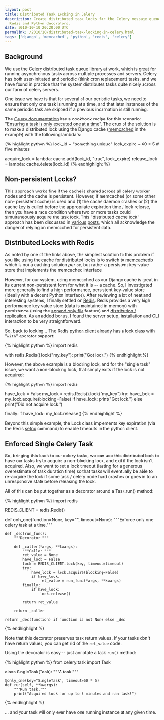 ```yaml
---
layout: post
title: Distributed Task Locking in Celery
description: Create distributed task locks for the Celery message queue using
  Redis and Python decorators.
date: 2010-10-10 20:20:00 UTC
permalink: /2010/10/distributed-task-locking-in-celery.html
tags: ['django', 'memcached', 'python', 'redis', 'celery']
---
```


## Background

We use the [Celery][1] distributed task queue library at work, which is great
for running asynchronous tasks across multiple processes and servers.  Celery
has both user-initiated and periodic (think cron replacement) tasks, and we
have found in practice that the system distributes tasks quite nicely across
our farm of celery servers.

One issue we have is that for several of our periodic tasks, we need to ensure
that only one task is running at a time, and that later instances of the same
periodic task are skipped if a previous incarnation is still running.

The [Celery documentation][2] has a cookbook recipe for this scenario:
"[Ensuring a task is only executed one at a time][3]".  The crux of the
solution is to make a distributed lock using the Django cache ([memcached][4]
in the example) with the following lambda's:

{% highlight python %}
lock_id = "something unique"
lock_expire = 60 * 5  # five minutes

acquire_lock = lambda: cache.add(lock_id, "true", lock_expire)
release_lock = lambda: cache.delete(lock_id)
{% endhighlight %}

## Non-persistent Locks?

This approach works fine if the cache is shared across all celery worker nodes
and the cache is persistent.  However, if memcached (or some other non-
persistent cache) is used and (1) the cache daemon crashes or (2) the cache
key is culled before the appropriate expiration time / lock release, then you
have a race condition where two or more tasks could simultaneously acquire the
task lock.  This "distributed cache lock" approach has been discussed in
[various][5] [posts][6], which all acknowledge the danger of relying on
memcached for persistent data.

## Distributed Locks with Redis

As noted by one of the links above, the simplest solution to this problem if
you like using the cache for distributed locks is to switch to [memcachedb][7]
which is not a caching solution *per se*, but rather a persistent key-value
store that implements the memcached interface.

<!-- more start -->

However, for our system, using memcached as our Django cache is great in its
current non-persistent form for what it is -- a cache. So, I investigated more
generally to find a high performance, persistent key-value store (ideally with
a decent Python interface).  After reviewing a lot of neat and interesting
systems, I finally settled on [Redis][8].  Redis provides a very high
performance key-value store (data is maintained in memory) with persistence
(using the [append only file][9] feature) and [distribution /
replication][10].  As an added bonus, I found the server setup, installation
and CLI interaction to be very straightforward.

So, back to locking... The Redis [python client][11] already has a lock class
with "``with``" operator support:

{% highlight python %}
import redis

with redis.Redis().lock("my_key"):
    print("Got lock.")
{% endhighlight %}

However, the above example is a blocking lock, and for the "single task"
issue, we want a non-blocking lock, that simply exits if the lock is not
acquired:

{% highlight python %}
import redis

have_lock = False
my_lock = redis.Redis().lock("my_key")
try:
    have_lock = my_lock.acquire(blocking=False)
    if have_lock:
        print("Got lock.")
    else:
        print("Did not acquire lock.")

finally:
    if have_lock:
        my_lock.release()
{% endhighlight %}

Beyond this simple example, the Lock class implements key expiration (via the
Redis [setnx][12] command) to enable timeouts in the python client.

## Enforced Single Celery Task

So, bringing this back to our celery tasks, we can use this distributed lock
to have our tasks try to acquire a non-blocking lock, and exit if the lock
isn't acquired.  Also, we want to set a lock timeout (lasting for a generous
overestimate of task duration time) so that tasks will eventually be able to
re-acquire the lock if some task / celery node hard crashes or goes in to an
unresponsive state before releasing the lock.

All of this can be put together as a decorator around a Task.run() method:

{% highlight python %}
import redis

REDIS_CLIENT = redis.Redis()

def only_one(function=None, key="", timeout=None):
    """Enforce only one celery task at a time."""

    def _dec(run_func):
        """Decorator."""

        def _caller(*args, **kwargs):
            """Caller."""
            ret_value = None
            have_lock = False
            lock = REDIS_CLIENT.lock(key, timeout=timeout)
            try:
                have_lock = lock.acquire(blocking=False)
                if have_lock:
                    ret_value = run_func(*args, **kwargs)
            finally:
                if have_lock:
                    lock.release()

            return ret_value

        return _caller

    return _dec(function) if function is not None else _dec
{% endhighlight %}

Note that this decorator preserves task return values.  If your tasks don't
have return values, you can get rid of the ``ret_value`` code.

Using the decorator is easy -- just annotate a task ``run()`` method:

{% highlight python %}
from celery.task import Task

class SingleTask(Task):
    """A task."""

    @only_one(key="SingleTask", timeout=60 * 5)
    def run(self, **kwargs):
        """Run task."""
        print("Acquired lock for up to 5 minutes and ran task!")
{% endhighlight %}

... and your task will only ever have one running instance at any given time.

[1]: http://celeryq.org/
[2]: http://celeryq.org/docs
[3]: http://celeryq.org/docs/cookbook/tasks.html#ensuring-a-task-is-only-executed-one-at-a-time
[4]: http://memcached.org/
[5]: http://bluxte.net/musings/2009/10/28/simple-distributed-lock-memcached
[6]: http://www.regexprn.com/2010/05/using-memcached-as-distributed-locking.html
[7]: http://memcachedb.org/
[8]: http://code.google.com/p/redis/
[9]: http://code.google.com/p/redis/wiki/AppendOnlyFileHowto
[10]: http://code.google.com/p/redis/wiki/ReplicationHowto
[11]: http://github.com/andymccurdy/redis-py
[12]: http://code.google.com/p/redis/wiki/SetnxCommand

<!-- more end -->